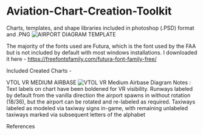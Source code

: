 # Aviation-Chart-Creation-Toolkit
Charts, templates, and shape libraries included in photoshop (.PSD) format and .PNG
![AIRPORT DIAGRAM TEMPLATE](https://user-images.githubusercontent.com/25518488/218267650-831e2f16-a8d8-4fc0-99df-2db3fcdf1453.png)

The majority of the fonts used are Futura, which is the font used by the FAA but is not included by default with most windows installations. I downloaded it here - https://freefontsfamily.com/futura-font-family-free/

Included Created Charts -

VTOL VR MEDIUM AIRBASE
![VTOL VR Medium Airbase Diagram](https://user-images.githubusercontent.com/25518488/218267933-d848602c-dcd6-454c-bd65-fc5937fe3e40.png)
    Notes : Text labels on chart have been boldened for VR visibility. Runways labeled by default from the vanilla direction the airport spawns in without rotation (18/36), but the airport can be rotated and re-labeled as required. Taxiways labeled as modeled via taxiway signs in-game, with remaining unlabeled taxiways marked via subsequent letters of the alphabet

References
